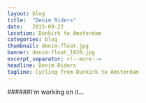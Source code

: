 ```yaml
---
layout: blog
title:  "Denim Riders"
date:   2015-09-22
location: Dunkirk to Amsterdam
categories: blog
thumbnail: denim-float.jpg
banner: denim-float_1920.jpg
excerpt_separator: <!--more-->
headline: Denim Riders
tagline: Cycling from Dunkirk to Amsterdam
---
```

######I'm working on it...
